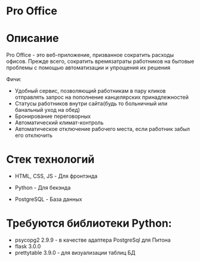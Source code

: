 # Pro Office

# Описание
Pro Office - это веб-приложение, призванное сократить расходы офисов. Прежде всего, сократить времязатраты работников на бытовые проблемы с помощью автоматизации и упрощения их решения

Фичи:
* Удобный сервис, позволяющий работникам в пару кликов отправлять запрос на пополнение канцелярских принадлежностей
* Статусы работников внутри сайта(будь то больничный или банальный уход на обед)
* Бронирование переговорных
* Автоматический климат-контроль
* Автоматическое отключение рабочего места, если работник забыл его отключить

# Стек технологий
* HTML, CSS, JS - Для фронтэнда

* Python - Для бекэнда

* PostgreSQL - База данных

# Требуются библиотеки Python:
* psycopg2 2.9.9 - в качестве адаптера PostgreSql для Питона
* flask 3.0.0
* prettytable 3.9.0 - для визуализации таблиц БД

